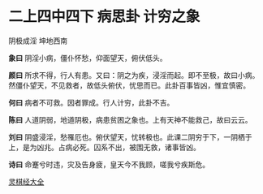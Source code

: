 # 二上四中四下 病思卦 计穷之象

阴极成淫 坤地西南

**象曰** 阴淫小病，僵仆怀愁，仰面望天，俯伏低头。

**颜曰** 所求不得，行人有患。又曰：阴之为疾，浸淫而起。即不至极，故曰小病。然僵仆望天，不见救者，故低头俯伏，忧思而已。此卦百事皆凶，惟宜慎密。

**何曰** 病者不可救。因者罪成。行人计穷，此卦不吉。

**陈曰** 人道阴弱，地道阴极，病患贫困之象也。上有天神不能救己，故曰云云。

**刘曰** 阴盛浸淫，愁罹厄也。俯伏望天，忧转极也。此课二阴穷于下，一阴栖于上，是为凶兆。占病必死。囚系不出，被围无救，诸事皆凶。

**诗曰** 命蹇兮时违，灾及告身疲，皇天今不我顾，嗟我兮疾斯危。

[灵棋经大全](README.md)
